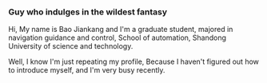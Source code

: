 ###  Guy who indulges in the wildest fantasy
Hi, My name is Bao Jiankang and I'm a graduate student, majored in navigation guidance and control, School of automation, Shandong University of science and technology.<br>

Well, I know I'm just repeating my profile, Because I haven't figured out how to introduce myself, and I'm very busy recently. <br>

